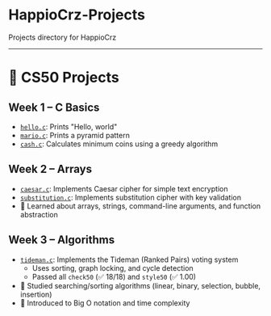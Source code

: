 # HappioCrz-Projects

Projects directory for HappioCrz

---

# 📘 CS50 Projects

## Week 1 – C Basics
- [`hello.c`](./Cs50/week1/hello.c): Prints "Hello, world"
- [`mario.c`](./Cs50/week1/mario.c): Prints a pyramid pattern
- [`cash.c`](./Cs50/week1/cash.c): Calculates minimum coins using a greedy algorithm

## Week 2 – Arrays
- [`caesar.c`](./Cs50/week2/caesar.c): Implements Caesar cipher for simple text encryption
- [`substitution.c`](./Cs50/week2/substitution.c): Implements substitution cipher with key validation
- 📌 Learned about arrays, strings, command-line arguments, and function abstraction

## Week 3 – Algorithms
- [`tideman.c`](./Cs50/week3/tideman/tideman.c): Implements the Tideman (Ranked Pairs) voting system
  - Uses sorting, graph locking, and cycle detection
  - Passed all `check50` (✅ 18/18) and `style50` (✅ 1.00)
- 📌 Studied searching/sorting algorithms (linear, binary, selection, bubble, insertion)
- 📌 Introduced to Big O notation and time complexity
